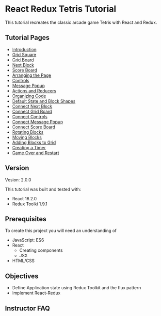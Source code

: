 # React Redux Tetris Tutorial

This tutorial recreates the classic arcade game Tetris with 
React and Redux. 

## Tutorial Pages

- [Introduction](P00-Introduction)
- [Grid Square](P01-Grid-Square)
- [Grid Board](P02-Grid-Board)
- [Next Block](P03-Next-Block)
- [Score Board](P04-Score-Board)
- [Arranging the Page](P05-Arranging-the-Page)
- [Controls](P06-Controls)
- [Message Popup](P07-Message-Popup)
- [Actions and Reducers](P08-Actions-and-Reducers)
- [Organizing Code](P09-Organizing-Code)
- [Default State and Block Shapes](P10-Default-State-and-Block-Shapes)
- [Connect Next Block](P11-Connect-Next-Block)
- [Connect Grid Board](P12-Connect-Grid-Board)
- [Connect Controls](P13-Connect-Controls)
- [Connect Message Popup](P14-Connect-Message-Popup)
- [Connect Score Board](P15-Connect-Score-Board)
- [Rotating Blocks](P16-Rotating-Blocks)
- [Moving Blocks](P17-Moving-Blocks)
- [Adding Blocks to Grid](P18-Adding-Blocks-To-Grid)
- [Creating a Timer](P19-Creating-a-Timer)
- [Game Over and Restart](P20-Game-Over-and-Restart)

## Version 

Vesion: 2.0.0

This tutorial was built and tested with: 

- React 18.2.0
- Redux Toolki 1.9.1

## Prerequisites

To create this project you will need an understanding of 

- JavaScript: ES6
- React
  - Creating components 
  - JSX
- HTML/CSS

## Objectives 

- Define Application state using Redux Toolkit and the flux pattern
- Implement React-Redux

## Instructor FAQ

